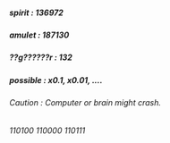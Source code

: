 ##### spirit : 136972 #####
##### amulet : 187130 #####
##### ??g??????r : 132 #####
##### possible : x0.1, x0.01, .... #####
###### Caution : Computer or brain might crash. ######
###### 110100 110000 110111 ######
